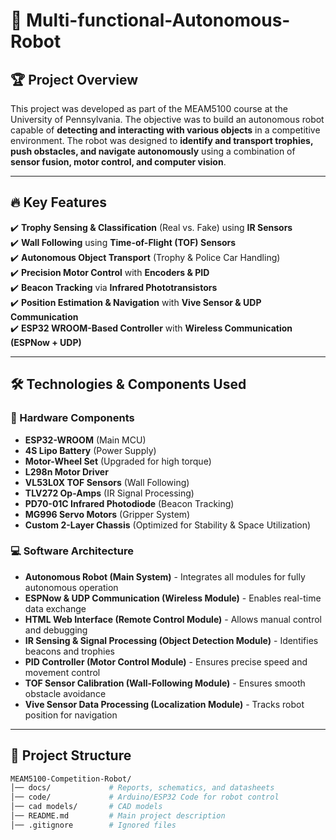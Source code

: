 # 🤖 Multi-functional-Autonomous-Robot

## 🏆 Project Overview  
This project was developed as part of the MEAM5100 course at the University of Pennsylvania. The objective was to build an autonomous robot capable of **detecting and interacting with various objects** in a competitive environment. The robot was designed to **identify and transport trophies, push obstacles, and navigate autonomously** using a combination of **sensor fusion, motor control, and computer vision**.

---

## 🔥 Key Features  
✔️ **Trophy Sensing & Classification** (Real vs. Fake) using **IR Sensors**  
✔️ **Wall Following** using **Time-of-Flight (TOF) Sensors**  
✔️ **Autonomous Object Transport** (Trophy & Police Car Handling)  
✔️ **Precision Motor Control** with **Encoders & PID**  
✔️ **Beacon Tracking** via **Infrared Phototransistors**  
✔️ **Position Estimation & Navigation** with **Vive Sensor & UDP Communication**  
✔️ **ESP32 WROOM-Based Controller** with **Wireless Communication (ESPNow + UDP)**  

---

## 🛠️ Technologies & Components Used  

### **🔌 Hardware Components**
- **ESP32-WROOM** (Main MCU)  
- **4S Lipo Battery** (Power Supply)  
- **Motor-Wheel Set** (Upgraded for high torque)  
- **L298n Motor Driver**  
- **VL53L0X TOF Sensors** (Wall Following)  
- **TLV272 Op-Amps** (IR Signal Processing)  
- **PD70-01C Infrared Photodiode** (Beacon Tracking)  
- **MG996 Servo Motors** (Gripper System)  
- **Custom 2-Layer Chassis** (Optimized for Stability & Space Utilization)  

### **💻 Software Architecture**
- **Autonomous Robot (Main System)** - Integrates all modules for fully autonomous operation  
- **ESPNow & UDP Communication (Wireless Module)** - Enables real-time data exchange  
- **HTML Web Interface (Remote Control Module)** - Allows manual control and debugging  
- **IR Sensing & Signal Processing (Object Detection Module)** - Identifies beacons and trophies  
- **PID Controller (Motor Control Module)** - Ensures precise speed and movement control  
- **TOF Sensor Calibration (Wall-Following Module)** - Ensures smooth obstacle avoidance  
- **Vive Sensor Data Processing (Localization Module)** - Tracks robot position for navigation  





---

## 📂 Project Structure  
```bash
MEAM5100-Competition-Robot/
│── docs/             # Reports, schematics, and datasheets
│── code/             # Arduino/ESP32 Code for robot control
│── cad models/       # CAD models
│── README.md         # Main project description
│── .gitignore        # Ignored files
